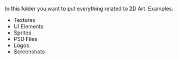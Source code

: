 In this folder you want to put everything related to 2D Art. Examples:
- Textures
- UI Elements
- Sprites
- PSD Files
- Logos
- Screenshots